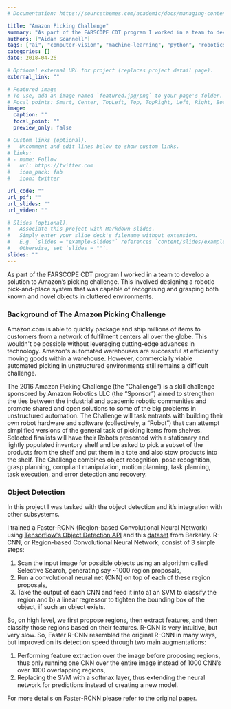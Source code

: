 ```yaml
---
# Documentation: https://sourcethemes.com/academic/docs/managing-content/

title: "Amazon Picking Challenge"
summary: "As part of the FARSCOPE CDT program I worked in a team to develop a solution to Amazon’s picking challenge. This involved designing a robotic pick-and-place system that was capable of recognising and grasping both known and novel objects in cluttered environments."
authors: ["Aidan Scannell"]
tags: ["ai", "computer-vision", "machine-learning", "python", "robotics"]
categories: []
date: 2018-04-26

# Optional external URL for project (replaces project detail page).
external_link: ""

# Featured image
# To use, add an image named `featured.jpg/png` to your page's folder.
# Focal points: Smart, Center, TopLeft, Top, TopRight, Left, Right, BottomLeft, Bottom, BottomRight.
image:
  caption: ""
  focal_point: ""
  preview_only: false

# Custom links (optional).
#   Uncomment and edit lines below to show custom links.
# links:
# - name: Follow
#   url: https://twitter.com
#   icon_pack: fab
#   icon: twitter

url_code: ""
url_pdf: ""
url_slides: ""
url_video: ""

# Slides (optional).
#   Associate this project with Markdown slides.
#   Simply enter your slide deck's filename without extension.
#   E.g. `slides = "example-slides"` references `content/slides/example-slides.md`.
#   Otherwise, set `slides = ""`.
slides: ""
---
```

As part of the FARSCOPE CDT program I worked in a team to develop a solution to Amazon’s picking challenge. This involved designing a robotic pick-and-place system that was capable of recognising and grasping both known and novel objects in cluttered environments.

### Background of The Amazon Picking Challenge

Amazon.com is able to quickly package and ship millions of items to customers from a network of fulfilment centers all over the globe. This wouldn&#39;t be possible without leveraging cutting-edge advances in technology. Amazon&#39;s automated warehouses are successful at efficiently moving goods within a warehouse. However, commercially viable automated picking in unstructured environments still remains a difficult challenge.

The 2016 Amazon Picking Challenge (the “Challenge”) is a skill challenge sponsored by Amazon Robotics LLC (the “Sponsor”) aimed to strengthen the ties between the industrial and academic robotic communities and promote shared and open solutions to some of the big problems in unstructured automation. The Challenge will task entrants with building their own robot hardware and software (collectively, a “Robot”) that can attempt simplified versions of the general task of picking items from shelves. Selected finalists will have their Robots presented with a stationary and lightly populated inventory shelf and be asked to pick a subset of the products from the shelf and put them in a tote and also stow products into the shelf. The Challenge combines object recognition, pose recognition, grasp planning, compliant manipulation, motion planning, task planning, task execution, and error detection and recovery. 

### Object Detection

In this project I was tasked with the object detection and it’s integration with other subsystems.

I trained a Faster-RCNN (Region-based Convolutional Neural Network) using <a href="https://github.com/tensorflow/models/tree/master/research/object%5C_detection">Tensorflow&#39;s Object Detection API</a> and this <a href="http://rll.berkeley.edu/amazon_picking_challenge/">dataset</a> from Berkeley. R-CNN, or Region-based Convolutional Neural Network, consist of 3 simple steps:


1. Scan the input image for possible objects using an algorithm called Selective Search, generating say ~1000 region proposals,
2. Run a convolutional neural net (CNN) on top of each of these region proposals,
3. Take the output of each CNN and feed it into a) an SVM to classify the region and b) a linear regressor to tighten the bounding box of the object, if such an object exists.

So, on high level, we first propose regions, then extract features, and then classify those regions based on their features. R-CNN is very intuitive, but very slow. So, Faster R-CNN resembled the original R-CNN in many ways, but improved on its detection speed through two main augmentations:

1. Performing feature extraction over the image before proposing regions, thus only running one CNN over the entire image instead of 1000 CNN’s over 1000 overlapping regions,
2. Replacing the SVM with a softmax layer, thus extending the neural network for predictions instead of creating a new model.

For more details on Faster-RCNN please refer to the original [paper](https://arxiv.org/pdf/1506.01497.pdf).
